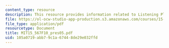 ```yaml
---
content_type: resource
description: This resource provides information related to Listening Platforms.
file: https://ol-ocw-studio-app-production.s3.amazonaws.com/courses/15-567-the-economics-of-information-strategy-structure-and-pricing-fall-2010/105a0719abb79c1a67448de29e032ffd_MIT15_567F10_pres05.pdf
file_type: application/pdf
resourcetype: Document
title: MIT15_567F10_pres05.pdf
uid: 105a0719-abb7-9c1a-6744-8de29e032ffd
---
```

